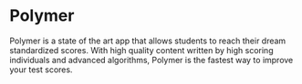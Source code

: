 # Polymer

Polymer is a state of the art app that allows students to reach their dream standardized scores. With high quality content written by high scoring individuals and advanced algorithms, Polymer is the fastest way to improve your test scores.